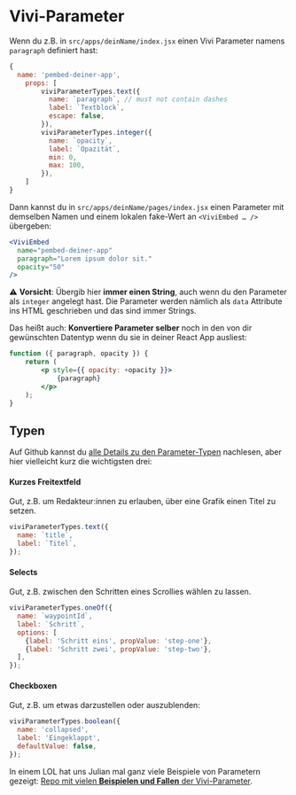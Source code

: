 # Vivi-Parameter

Wenn du z.B. in `src/apps/deinName/index.jsx` einen Vivi Parameter namens `paragraph` definiert hast:

```jsx
{
  name: 'pembed-deiner-app',
	props: [
		viviParameterTypes.text({
		  name: `paragraph`, // must not contain dashes
		  label: `Textblock`,
		  escape: false,
		}),
		viviParameterTypes.integer({
		  name: `opacity`,
		  label: `Opazität`,
		  min: 0,
		  max: 100,
		}),
	]
}
```

Dann kannst du in `src/apps/deinName/pages/index.jsx` einen Parameter mit demselben Namen und einem lokalen fake-Wert an `<ViviEmbed … />` übergeben:

```jsx
<ViviEmbed
  name="pembed-deiner-app"
  paragraph="Lorem ipsum dolor sit."
  opacity="50"
/>
```

⚠️ **Vorsicht**: Übergib hier **immer einen String**, auch wenn du den Parameter als `integer` angelegt hast. Die Parameter werden nämlich als `data` Attribute ins HTML geschrieben und das sind immer Strings.

Das heißt auch: **Konvertiere Parameter selber** noch in den von dir gewünschten Datentyp wenn du sie in deiner React App ausliest:

```jsx
function ({ paragraph, opacity }) {
	return (
		<p style={{ opacity: +opacity }}>
			{paragraph}
		</p>
	);
}
```

## Typen

Auf Github kannst du [alle Details zu den Parameter-Typen](https://github.com/ZeitOnline/zg-starterkit/blob/main/starterkit/vivi/parameter-types.md) nachlesen, aber hier vielleicht kurz die wichtigsten drei:

#### Kurzes Freitextfeld

Gut, z.B. um Redakteur:innen zu erlauben, über eine Grafik einen Titel zu setzen.

```jsx
viviParameterTypes.text({
  name: `title`,
  label: `Titel`,
});
```

#### Selects

Gut, z.B. zwischen den Schritten eines Scrollies wählen zu lassen.

```jsx
viviParameterTypes.oneOf({
  name: `waypointId`,
  label: `Schritt`,
  options: [
    {label: 'Schritt eins', propValue: 'step-one'},
    {label: 'Schritt zwei', propValue: 'step-two'},
  ],
});
```

#### Checkboxen

Gut, z.B. um etwas darzustellen oder auszublenden:

```jsx
viviParameterTypes.boolean({
  name: 'collapsed',
  label: 'Eingeklappt',
  defaultValue: false,
});
```

In einem LOL hat uns Julian mal ganz viele Beispiele von Parametern gezeigt: [Repo mit vielen **Beispielen und Fallen** der Vivi-Parameter](https://github.com/ZeitOnline/zg-lol-2022-10-20).
